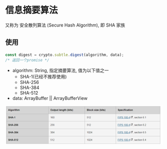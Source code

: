 # 信息摘要算法 

又称为 安全散列算法 (Secure Hash Algorithm), 即 SHA 家族

## 使用

```js
const digest = crypto.subtle.digest(algorithm, data);
/* 返回一个promise */
```

+ algorithm: String, 指定摘要算法, 值为以下值之一
  + SHA-1(已经不推荐使用)
  + SHA-256
  + SHA-384
  + SHA-512
+ data: ArrayBuffer || ArrayBufferView


![算法参考](./Snipaste_2022-01-26_15-00-25.png)


